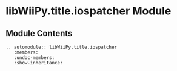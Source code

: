 # libWiiPy.title.iospatcher Module

## Module Contents

```{eval-rst}
.. automodule:: libWiiPy.title.iospatcher
   :members:
   :undoc-members:
   :show-inheritance:
```
